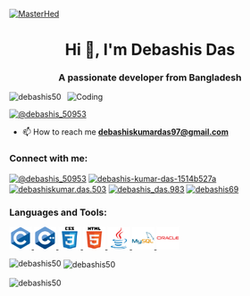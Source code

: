[![MasterHed](https://user-images.githubusercontent.com/90236635/232446433-d5540fa2-fe28-4bb8-b929-cdb51fe61336.gif)](https://debashis50.io)
<h1 align="center">Hi 👋, I'm Debashis Das</h1>
<h3 align="center">A passionate developer from Bangladesh</h3>
<img align="right" alt="Coding" width="400" src="https://cdn.dribbble.com/users/1162077/screenshots/3848914/programmer.gif">

<p align="left"> <img src="https://komarev.com/ghpvc/?username=debashis50&label=Profile%20views&color=0e75b6&style=flat" alt="debashis50" /> </p>

<p align="left"> <a href="https://twitter.com/@debashis_50953" target="blank"><img src="https://img.shields.io/twitter/follow/debashis_50953?logo=twitter&style=for-the-badge" alt="@debashis_50953" /></a> </p>

- 📫 How to reach me **debashiskumardas97@gmail.com**

<h3 align="left">Connect with me:</h3>
<p align="left">
<a href="https://twitter.com/@debashis_50953" target="blank"><img align="center" src="https://raw.githubusercontent.com/rahuldkjain/github-profile-readme-generator/master/src/images/icons/Social/twitter.svg" alt="@debashis_50953" height="30" width="40" /></a>
<a href="https://linkedin.com/in/debashis-kumar-das-1514b527a" target="blank"><img align="center" src="https://raw.githubusercontent.com/rahuldkjain/github-profile-readme-generator/master/src/images/icons/Social/linked-in-alt.svg" alt="debashis-kumar-das-1514b527a" height="30" width="40" /></a>
<a href="https://fb.com/debashiskumar.das.503" target="blank"><img align="center" src="https://raw.githubusercontent.com/rahuldkjain/github-profile-readme-generator/master/src/images/icons/Social/facebook.svg" alt="debashiskumar.das.503" height="30" width="40" /></a>
<a href="https://instagram.com/debashis_das.983" target="blank"><img align="center" src="https://raw.githubusercontent.com/rahuldkjain/github-profile-readme-generator/master/src/images/icons/Social/instagram.svg" alt="debashis_das.983" height="30" width="40" /></a>
<a href="https://codeforces.com/profile/debashis69" target="blank"><img align="center" src="https://raw.githubusercontent.com/rahuldkjain/github-profile-readme-generator/master/src/images/icons/Social/codeforces.svg" alt="debashis69" height="30" width="40" /></a>
</p>

<h3 align="left">Languages and Tools:</h3>
<p align="left"> <a href="https://www.cprogramming.com/" target="_blank" rel="noreferrer"> <img src="https://raw.githubusercontent.com/devicons/devicon/master/icons/c/c-original.svg" alt="c" width="40" height="40"/> </a> <a href="https://www.w3schools.com/cpp/" target="_blank" rel="noreferrer"> <img src="https://raw.githubusercontent.com/devicons/devicon/master/icons/cplusplus/cplusplus-original.svg" alt="cplusplus" width="40" height="40"/> </a> <a href="https://www.w3schools.com/css/" target="_blank" rel="noreferrer"> <img src="https://raw.githubusercontent.com/devicons/devicon/master/icons/css3/css3-original-wordmark.svg" alt="css3" width="40" height="40"/> </a> <a href="https://www.w3.org/html/" target="_blank" rel="noreferrer"> <img src="https://raw.githubusercontent.com/devicons/devicon/master/icons/html5/html5-original-wordmark.svg" alt="html5" width="40" height="40"/> </a> <a href="https://www.java.com" target="_blank" rel="noreferrer"> <img src="https://raw.githubusercontent.com/devicons/devicon/master/icons/java/java-original.svg" alt="java" width="40" height="40"/> </a> <a href="https://www.mysql.com/" target="_blank" rel="noreferrer"> <img src="https://raw.githubusercontent.com/devicons/devicon/master/icons/mysql/mysql-original-wordmark.svg" alt="mysql" width="40" height="40"/> </a> <a href="https://www.oracle.com/" target="_blank" rel="noreferrer"> <img src="https://raw.githubusercontent.com/devicons/devicon/master/icons/oracle/oracle-original.svg" alt="oracle" width="40" height="40"/> </a> </p>

<p><img align="left" src="https://github-readme-stats.vercel.app/api/top-langs?username=debashis50&show_icons=true&locale=en&layout=compact" alt="debashis50" /></p>

<p>&nbsp;<img align="center" src="https://github-readme-stats.vercel.app/api?username=debashis50&show_icons=true&locale=en" alt="debashis50" /></p>

<p><img align="center" src="https://github-readme-streak-stats.herokuapp.com/?user=debashis50&" alt="debashis50" /></p>

